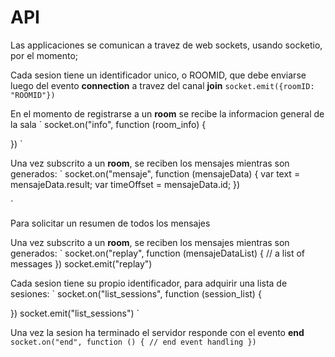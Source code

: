 # API
Las applicaciones se comunican a travez de web sockets, usando socketio, por el momento;

Cada sesion tiene un identificador unico, o ROOMID, que debe enviarse luego del evento **connection** a travez del canal **join**
`
socket.emit({roomID: "ROOMID"})
`

En el momento de registrarse a un **room** se recibe la informacion general de la sala
`
socket.on("info", function (room_info) {

})
`

Una vez subscrito a un **room**, se reciben los mensajes mientras son generados:
`
socket.on("mensaje", function (mensajeData) {
    var text = mensajeData.result; 
    var timeOffset = mensajeData.id;
})

`

Para solicitar un resumen de todos los mensajes

Una vez subscrito a un **room**, se reciben los mensajes mientras son generados:
`
socket.on("replay", function (mensajeDataList) {
    // a list of messages
})
socket.emit("replay")

Cada sesion tiene su propio identificador, para adquirir una lista de sesiones:
`
socket.on("list_sessions", function (session_list) {

})
socket.emit("list_sessions")
`

Una vez la sesion ha terminado el servidor responde con el evento **end**
`
socket.on("end", function () {
    // end event handling
})
`
